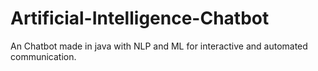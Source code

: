 # Artificial-Intelligence-Chatbot
An Chatbot made in java with NLP and ML for interactive and automated communication.
